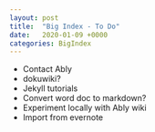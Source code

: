 ```yaml
---
layout: post
title:  "Big Index - To Do"
date:   2020-01-09 +0000
categories: BigIndex
---
```


- Contact Ably 
- dokuwiki?
- Jekyll tutorials 
- Convert word doc to markdown?
- Experiment locally with Ably wiki
- Import from evernote
